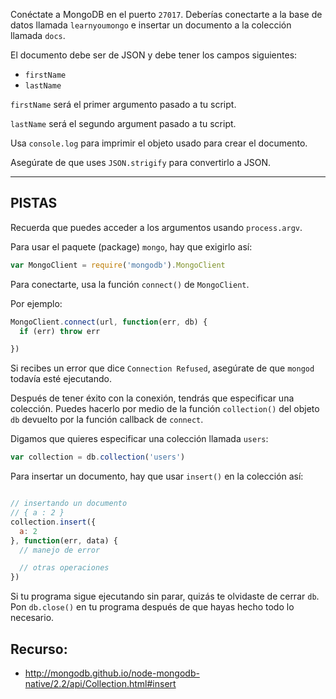 Conéctate a MongoDB en el puerto `27017`.
Deberías conectarte a la base de datos llamada `learnyoumongo` e
insertar un documento a la colección llamada `docs`.

El documento debe ser de JSON y debe tener los campos siguientes:

- `firstName`
- `lastName`

`firstName` será el primer argumento pasado a tu script.

`lastName` será el segundo argument pasado a tu script.

Usa `console.log` para imprimir el objeto usado para crear el documento.

Asegúrate de que uses `JSON.strigify` para convertirlo a JSON.

-----------------------------------------------------------
## PISTAS

Recuerda que puedes acceder a los argumentos usando `process.argv`.

Para usar el paquete (package) `mongo`, hay que exigirlo así:

```js
var MongoClient = require('mongodb').MongoClient
```

Para conectarte, usa la función `connect()` de `MongoClient`.

Por ejemplo:

```js
MongoClient.connect(url, function(err, db) {
  if (err) throw err

})
```

Si recibes un error que dice `Connection Refused`, asegúrate de que
`mongod` todavía esté ejecutando.

Después de tener éxito con la conexión, tendrás que especificar una
colección. Puedes hacerlo por medio de la función `collection()` del
objeto `db` devuelto por la función callback de `connect`.

Digamos que quieres especificar una colección llamada `users`:

```js
var collection = db.collection('users')
```

Para insertar un documento, hay que usar `insert()` en la colección así:

```js

// insertando un documento
// { a : 2 }
collection.insert({
  a: 2
}, function(err, data) {
  // manejo de error

  // otras operaciones
})
```

Si tu programa sigue ejecutando sin parar, quizás te olvidaste de cerrar `db`.
Pon `db.close()` en tu programa después de que hayas hecho todo lo necesario.

## Recurso:
* http://mongodb.github.io/node-mongodb-native/2.2/api/Collection.html#insert
